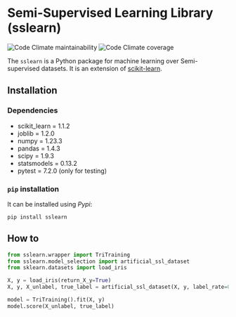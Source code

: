 Semi-Supervised Learning Library (sslearn)
===

![Code Climate maintainability](https://img.shields.io/codeclimate/maintainability-percentage/jlgarridol/sslearn) ![Code Climate coverage](https://img.shields.io/codeclimate/coverage/jlgarridol/sslearn) 

The `sslearn` is a Python package for machine learning over Semi-supervised datasets. It is an extension of [scikit-learn](https://github.com/scikit-learn/scikit-learn).

Installation
---
### Dependencies

* scikit_learn = 1.1.2
* joblib = 1.2.0
* numpy = 1.23.3
* pandas = 1.4.3
* scipy = 1.9.3
* statsmodels = 0.13.2
* pytest = 7.2.0 (only for testing)

### `pip` installation

It can be installed using *Pypi*:

    pip install sslearn

How to
---
```python
from sslearn.wrapper import TriTraining
from sslearn.model_selection import artificial_ssl_dataset
from sklearn.datasets import load_iris

X, y = load_iris(return_X_y=True)
X, y, X_unlabel, true_label = artificial_ssl_dataset(X, y, label_rate=0.1)

model = TriTraining().fit(X, y)
model.score(X_unlabel, true_label)
```
